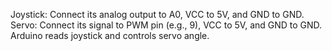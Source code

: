 Joystick: Connect its analog output to A0, VCC to 5V, and GND to GND.
Servo: Connect its signal to PWM pin (e.g., 9), VCC to 5V, and GND to GND.
Arduino reads joystick and controls servo angle.






